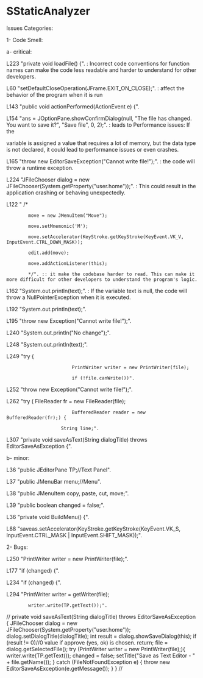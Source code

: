 # SStaticAnalyzer
Issues Categories:

1- Code Smell:

a- critical:

L223 "private void loadFile() {". : Incorrect code conventions for function names can make the code less readable and harder to understand for other developers.





L60 "setDefaultCloseOperation(JFrame.EXIT_ON_CLOSE);". : affect the behavior of the program when it is run

L143 "public void actionPerformed(ActionEvent e) {".

L154 "ans = JOptionPane.showConfirmDialog(null, "The file has changed. You want to save it?", "Save file", 0, 2);". : leads to Performance issues: If the 

variable is assigned a value that requires a lot of memory, but the data type is not declared, it could lead to performance issues or even crashes.



L165 "throw new EditorSaveException("Cannot write file!");". : the code will throw a runtime exception.

L224 "JFileChooser dialog = new JFileChooser(System.getProperty("user.home"));". : This could result in the application crashing or behaving unexpectedly.

L122 "		/*

      		move = new JMenuItem("Move");
                  
      		move.setMnemonic('M');
                  
      		move.setAccelerator(KeyStroke.getKeyStroke(KeyEvent.VK_V, InputEvent.CTRL_DOWN_MASK));
                  
      		edit.add(move);
                  
      		move.addActionListener(this);
                  
      		*/". :: it make the codebase harder to read. This can make it more difficult for other developers to understand the program's logic.
                  
L162 "System.out.println(text);". : If the variable text is null, the code will throw a NullPointerException when it is executed.

L192 "System.out.println(text);".

L195 "throw new Exception("Cannot write file!");".

L240 "System.out.println("No change");".

L248 "System.out.println(text);".

L249 "try {

      						PrintWriter writer = new PrintWriter(file);
                                          
      						if (!file.canWrite())".
                                          
L252 "throw new Exception("Cannot write file!");".

L262 "try (	FileReader fr = new FileReader(file);

      						BufferedReader reader = new BufferedReader(fr);) {
                                          
      					String line;".
                                    
L307 "private void saveAsText(String dialogTitle) throws EditorSaveAsException {".




b- minor:



L36 "public JEditorPane TP;//Text Panel".

L37 "public JMenuBar menu;//Menu".

L38 "public JMenuItem copy, paste, cut, move;".

L39 "public boolean changed = false;".

L36 "private void BuildMenu() {".

L88 "saveas.setAccelerator(KeyStroke.getKeyStroke(KeyEvent.VK_S, InputEvent.CTRL_MASK | InputEvent.SHIFT_MASK));".





2- Bugs:

L250 "PrintWriter writer = new PrintWriter(file);".

L177 "if (changed) {".

L234 "if (changed) {".

L294 "PrintWriter writer = getWriter(file);

      		writer.write(TP.getText());".
                  




//
	private void saveAsText(String dialogTitle) throws EditorSaveAsException {
		JFileChooser dialog = new JFileChooser(System.getProperty("user.home"));
		dialog.setDialogTitle(dialogTitle);
		int result = dialog.showSaveDialog(this);
		if (result != 0)//0 value if approve (yes, ok) is chosen.
			return;
		file = dialog.getSelectedFile();
		try (PrintWriter writer = new PrintWriter(file);){
			writer.write(TP.getText());
			changed = false;
			setTitle("Save as Text Editor - " + file.getName());
		} catch (FileNotFoundException e) {
			throw new EditorSaveAsException(e.getMessage());
		}
	}
//      
